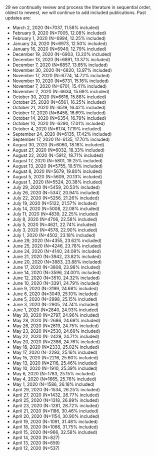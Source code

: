 29 we continually review and process the literature in sequential order, oldest to newest, we will continue to add included publications. Past updates are:

- March 2, 2020 (N=7037, 11.58% included)
- February 9, 2020 (N=7005, 12.08% included)
- February 1, 2020 (N=6994, 12.25% included)
- January 24, 2020 (N=6973, 12.50% included)
- January 16, 2020 (N=6949, 12.79% included)
- December 19, 2020 (N=6903, 13.20% included)
- December 13, 2020 (N=6891, 13.37% included)
- December 7, 2020 (N=6857, 13.65% included)
- November 30, 2020 (N=6820, 13.97% included)
- November 17, 2020 (N=6774, 14.72% included)
- November 10, 2020 (N=6731, 15.16% included)
- November 7, 2020 (N=6701, 15.41% included)
- November 2, 2020 (N=6634, 15.69% included)
- October 30, 2020 (N=6616, 15.88% included)
- October 25, 2020 (N=6561, 16.25% included)
- October 21, 2020 (N=6519, 16.42% included)
- October 17, 2020 (N=6458, 16.69% included)
- October 14, 2020 (N=6354, 16.79% included)
- October 10, 2020 (N=6290, 17.01% included)
- October 4, 2020 (N=6174, 17.19% included)
- September 24, 2020 (N=6135, 17.42% included)
- September 17, 2020 (N=6135, 17.70% included)
- August 30, 2020 (N=6060, 18.18% included)
- August 27, 2020 (N=6032, 18.33% included)
- August 22, 2020 (N=5912, 18.71% included)
- August 17, 2020 (N=5801, 19.25% included)
- August 13, 2020 (N=5755, 19.51% included)
- August 8, 2020 (N=5679, 19.80% included)
- August 5, 2020 (N=5609, 20.13% included)
- August 1, 2020 (N=5524, 20.38% included)
- July 29, 2020 (N=5459, 20.53% included)
- July 26, 2020 (N=5347, 20.94% included)
- July 22, 2020 (N=5256, 21.26% included)
- July 19, 2020 (N=5122, 21.57% included)
- July 14, 2020 (N=5008, 22.08% included)
- July 11, 2020 (N=4839, 22.25% included)
- July 8, 2020 (N=4706, 22.58% included)
- July 5, 2020 (N=4621, 22.74% included)
- July 3, 2020 (N=4578, 22.90% included)
- July 1, 2020 (N=4502, 23.18% included)
- June 29, 2020 (N=4355, 23.62% included)
- June 25, 2020 (N=4246, 23.78% included)
- June 24, 2020 (N=4140, 24.08% included)
- June 21, 2020 (N=3942, 23.82% included)
- June 20, 2020 (N=3883, 23.88% included)
- June 17, 2020 (N=3808, 23.98% included)
- June 14, 2020 (N=3596, 24.00% included)
- June 12, 2020 (N=3510, 24.32% included)
- June 10, 2020 (N=3391, 24.79% included)
- June 9, 2020 (N=3199, 24.68% included)
- June 6, 2020 (N=3049, 25.10% included)
- June 5, 2020 (N=2998, 25.15% included)
- June 3, 2020 (N=2905, 24.74% included)
- June 1, 2020 (N=2840, 24.93% included)
- May 30, 2020 (N=2797, 24.96% included)
- May 28, 2020 (N=2686, 24.69% included)
- May 26, 2020 (N=2619, 24.75% included)
- May 23, 2020 (N=2530, 24.69% included)
- May 22, 2020 (N=2429, 24.71% included)
- May 20, 2020 (N=2386, 24.76% included)
- May 18, 2020 (N=2333, 25.02% included)
- May 17, 2020 (N=2293, 25.16% included)
- May 15, 2020 (N=2216, 25.60% included)
- May 13, 2020 (N=2116, 25.46% included)
- May 10, 2020 (N=1910, 25.39% included)
- May 6, 2020 (N=1783, 25.15% included)
- May 4, 2020 (N=1665, 25.76% included)
- May 1, 2020 (N=1586, 26.18% included)
- April 29, 2020 (N=1534, 26.25% included)
- April 27, 2020 (N=1432, 26.77% included)
- April 25, 2020 (N=1318, 26.99% included)
- April 23, 2020 (N=1281, 28.72% included)
- April 21, 2020 (N=1186, 30.46% included)
- April 20, 2020 (N=1154, 30.90% included)
- April 19, 2020 (N=1091, 31.48% included)
- April 18, 2020 (N=1066, 31.75% included)
- April 15, 2020 (N=966, 32.58% included)
- April 14, 2020 (N=827)
- April 13, 2020 (N=659)
- April 12, 2020 (N=537)

